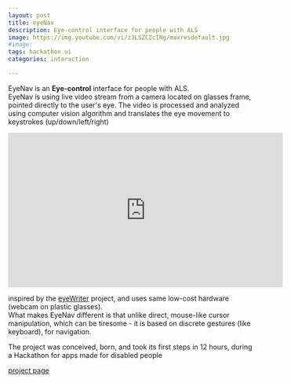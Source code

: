```yaml
---
layout: post
title: eyeNav
description: Eye-control interface for people with ALS
image: https://img.youtube.com/vi/z3LSZCZcINg/maxresdefault.jpg
#image: 
tags: hackathon ui
categories: interaction

---
```


EyeNav is an **Eye-control** interface for people with ALS.  
EyeNav is using live video stream from a camera located on glasses frame, pointed directly to the user's eye.
The video is processed and analyzed using computer vision algorithm and translates the eye movement to keystrokes (up/down/left/right)


<iframe width="560" height="315" src="https://www.youtube.com/embed/z3LSZCZcINg" frameborder="0" allowfullscreen></iframe>

inspired by the <a href="https://www.eyewriter.org/">eyeWriter</a> project, and uses same low-cost hardware (webcam on plastic glasses).  
What makes EyeNav different is that unlike direct, mouse-like cursor manipulation, which can be tiresome -
it is based on discrete gestures (like keyboard), for navigation.

The project was conceived, born, and took its first steps in 12 hours, during a Hackathon for apps made for disabled people

<a href="https://eranws.github.io/eyeNav/">project page
</a>

